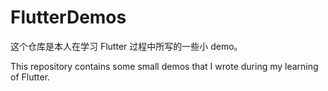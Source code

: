 # FlutterDemos



这个仓库是本人在学习 Flutter 过程中所写的一些小 demo。



This repository contains some small demos that I wrote during my learning of Flutter.
